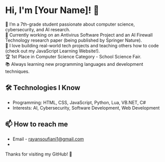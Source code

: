 # Hi, I'm [Your Name]! 👋

🔭 I’m a 7th-grade student passionate about computer science, cybersecurity, and AI research.  
🚀 Currently working on an Antivirus Software Project and an AI Firewall Technology research paper (being published by Springer Nature).  
🌱 I love building real-world tech projects and teaching others how to code (check out my JavaScript Learning Website!).  
🏆 1st Place in Computer Science Category - School Science Fair.  
📚 Always learning new programming languages and development techniques.

## 🛠️ Technologies I Know
- Programming: HTML, CSS, JavaScript, Python, Lua, VB.NET, C#
- Interests: AI, Cybersecurity, Software Development, Web Development

## 📫 How to reach me
- Email - rayansoufiani1@gmail.com
- 
Thanks for visiting my GitHub! 🌟

